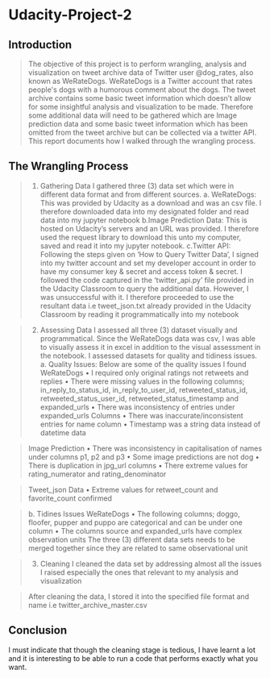 # Udacity-Project-2
## Introduction
> The objective of this project is to perform wrangling, analysis and visualization on  tweet archive data of Twitter user @dog_rates, also known as WeRateDogs. 
> WeRateDogs is a Twitter account that rates people's dogs with a humorous comment about the dogs. 
> The tweet archive contains some basic tweet information which doesn’t allow for some insightful analysis and visualization to be made. Therefore some additional data will need to be gathered which are Image prediction  data and some basic tweet information which has been omitted from the tweet archive but can be collected via a twitter API.
> This report documents how I walked through the wrangling process.

## The Wrangling Process
> 1.	Gathering Data
> I gathered three (3) data set which were in different data format and from different sources.
> a.	WeRateDogs: This was provided by Udacity as a download and was an csv file. I therefore downloaded data into my designated folder and read data into my jupyter notebook
> b.Image Prediction Data: This is hosted on Udacity’s servers and an URL was provided. I therefore used the request library to download this unto my computer, saved and read it into my jupyter notebook.
> c.Twitter API: Following the steps given on ‘How to Query Twitter Data’, I signed into my twitter account and set my developer account in order to have my consumer key & secret and access token & secret.
> I followed the code captured in the ‘twitter_api.py’ file provided in the Udacity Classroom to query the additional data. However, I was unsuccessful with it. I therefore proceeded to use the resultant data i.e tweet_json.txt already provided in the Udacity Classroom by reading it programmatically into my notebook

> 2. Assessing Data
> I assessed all three (3) dataset visually and programmatical. Since the WeRateDogs data was csv, I was able to visually assess it in excel in addition to the visual assessment in the notebook. I assessed datasets for quality and tidiness issues.
> a.	Quality Issues: Below are some of the quality issues I found
> WeRateDogs
•	I required only original ratings not retweets and replies
•	There were missing values in the following columns; in_reply_to_status_id, in_reply_to_user_id, retweeted_status_id, retweeted_status_user_id, retweeted_status_timestamp and expanded_urls
•	There was inconsistency of entries under expanded_urls Columns
•	There was inaccurate/inconsistent entries for name column
•	Timestamp was a string data instead of datetime data

> Image Prediction
•	There was inconsistency in capitalisation of names under columns p1, p2 and p3
•	Some image predictions are not dog
•	There is duplication in jpg_url columns
•	There extreme values for rating_numerator and rating_denominator

> Tweet_json Data
•	Extreme values for retweet_count and favorite_count confirmed

> b.	Tidines Issues
WeRateDogs 
•	The following columns; doggo, floofer, pupper and puppo are categorical and can be under one column
•	The columns source and expanded_urls have complex observation units
The three (3) different data sets needs to be merged together since they are related to same observational unit

> 3.	Cleaning
> I cleaned the data set by addressing almost all the issues I raised especially the ones that relevant to my analysis and visualization

> After cleaning the data, I stored it into the specified file format and name i.e twitter_archive_master.csv

## Conclusion 
I must indicate that though the cleaning stage is tedious, I have learnt a lot and it is interesting to be able to run a code that performs exactly what you want.
